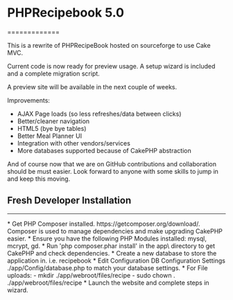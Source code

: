 <h1>PHPRecipebook 5.0</h1>
=============

This is a rewrite of PHPRecipeBook hosted on sourceforge to use Cake MVC.

Current code is now ready for preview usage.  A setup wizard is included and a complete migration script.

A preview site will be available in the next couple of weeks.

Improvements:
* AJAX Page loads (so less refreshes/data between clicks)
* Better/cleaner navigation
* HTML5 (bye bye tables)
* Better Meal Planner UI
* Integration with other vendors/services
* More databases supported because of CakePHP abstraction

And of course now that we are on GitHub contributions and collaboration should be must easier.  Look forward to anyone with some skills to jump in and keep this moving.

<h2>Fresh Developer Installation</h2>
<hr/>
* Get PHP Composer installed. https://getcomposer.org/download/.  Composer is used to manage dependencies and make upgrading CakePHP easier.
* Ensure you have the following PHP Modules installed: mysql, mcrypt, gd.
* Run 'php composer.phar install' in the app\ directory to get CakePHP and check dependencies.
* Create a new database to store the application in. i.e. recipebook
* Edit Configuration DB Configuration Settings ./app/Config/database.php to match your database settings. 
* For File uploads:
    - mkdir ./app/webroot/files/recipe
    - sudo chown <your web group>.<your web user> ./app/webroot/files/recipe
* Launch the website and complete steps in wizard.